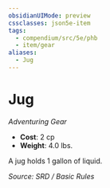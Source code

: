 ```yaml
---
obsidianUIMode: preview
cssclasses: json5e-item
tags:
  - compendium/src/5e/phb
  - item/gear
aliases:
  - Jug
---
```

# Jug
*Adventuring Gear*  

- **Cost**: 2 cp
- **Weight**: 4.0 lbs.

A jug holds 1 gallon of liquid.

*Source: SRD / Basic Rules*